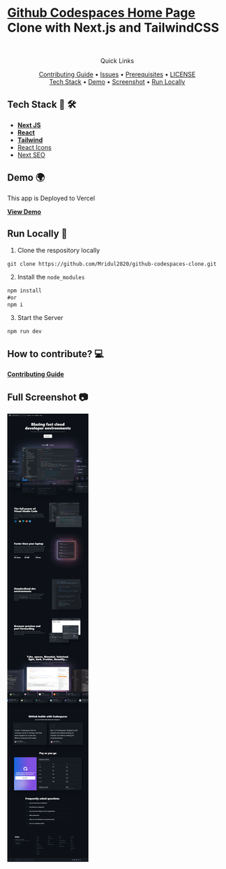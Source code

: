 # [Github Codespaces Home Page](https://github.com/features/codespaces) Clone with Next.js and TailwindCSS

<br />

<div align="center">
    <p>Quick Links</p>
    <a href="CONTRIBUTING.md">Contributing Guide</a> •
    <a href="https://github.com/Mridul2820/github-codespaces-clone/issues">Issues</a> •
    <a href="https://github.com/Mridul2820/github-codespaces-clone/pulls">Prerequisites</a> •
    <a href="LICENSE">LICENSE</a>
    <br />
    <a href="#tech-stack--">Tech Stack</a> •
    <a href="#demo-">Demo</a> •
    <a href="#full-screenshot-">Screenshot</a> •
    <a href="#run-locally-">Run Locally</a>
</div>

## Tech Stack 👾 🛠

- **[Next JS](https://nextjs.org/)**
- **[React](https://reactjs.org/)**
- **[Tailwind](https://tailwindcss.com/)**
- [React Icons](https://react-icons.github.io/react-icons/)
- [Next SEO](https://github.com/garmeeh/next-seo)

## Demo 🌍

This app is Deployed to Vercel
<br />

**[View Demo](http://github-codespaces-clone.vercel.app/)**

## Run Locally 🤠

1. Clone the respository locally

```
git clone https://github.com/Mridul2820/github-codespaces-clone.git
```

2. Install the `node_modules`

```
npm install
#or
npm i
```

3. Start the Server

```
npm run dev
```

## How to contribute? 💻

**<a href="CONTRIBUTING.md">Contributing Guide</a>**

## Full Screenshot 📷

<img src="/public/full-screenshot.png" />
